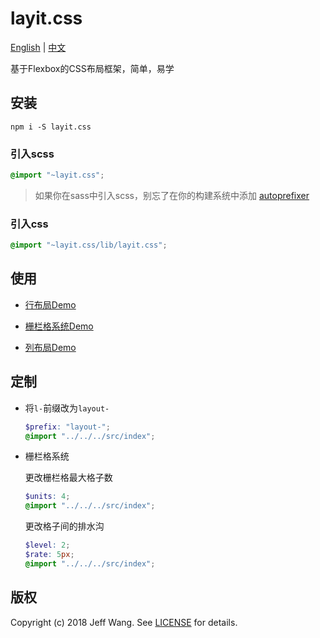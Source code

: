 # layit.css

[English](./README-EN.md) | [中文](./README.md)

基于Flexbox的CSS布局框架，简单，易学


## 安装

```
npm i -S layit.css
```

### 引入scss
```scss
@import "~layit.css";
```
> 如果你在sass中引入scss，别忘了在你的构建系统中添加 [autoprefixer](https://github.com/postcss/autoprefixer)

### 引入css

```scss
@import "~layit.css/lib/layit.css";
```

## 使用

+ [行布局Demo](https://jeffwcx.github.io/layit.css/examples/row.html)

+ [栅栏格系统Demo](https://jeffwcx.github.io/layit.css/examples/grid.html)

+ [列布局Demo](https://jeffwcx.github.io/layit.css/examples/col.html)

## 定制

+ 将`l-`前缀改为`layout-`
  ```scss
  $prefix: "layout-";
  @import "../../../src/index";
  ```
+ 栅栏格系统

  更改栅栏格最大格子数
  ```scss
  $units: 4;
  @import "../../../src/index";
  ```
  更改格子间的排水沟
  ```scss
  $level: 2;
  $rate: 5px;
  @import "../../../src/index";
  ```

## 版权
Copyright (c) 2018 Jeff Wang. See [LICENSE](./LICENSE) for details.